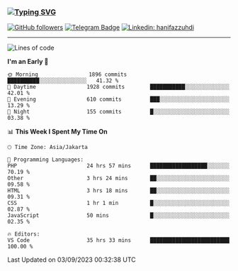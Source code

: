 ### [![Typing SVG](https://readme-typing-svg.herokuapp.com?font=lato&size=22&lines=Hi+There+👋)](https://git.io/typing-svg) 

[![GitHub followers](https://img.shields.io/github/followers/hanifazzuhdi?label=Follow&style=social)](https://github.com/hanifazzuhdi/?tab=follow) 
[![Telegram Badge](https://img.shields.io/badge/-hanif0198-blue?style=social&logo=telegram&link=https://www.t.me/hanif0198/)](https://www.t.me/hanif0198/) 
[![Linkedin: hanifazzuhdi](https://img.shields.io/badge/-hanifazzuhdi-blue?style=flat-square&logo=Linkedin&logoColor=white&link=https://www.linkedin.com/in/hanif-az-zuhdi-69688019b/)](https://www.linkedin.com/in/hanif-az-zuhdi-69688019b/) 

<hr/>

<!--START_SECTION:waka-->
![Lines of code](https://img.shields.io/badge/From%20Hello%20World%20I%27ve%20Written-30.3%20million%20lines%20of%20code-blue)

**I'm an Early 🐤** 

```text
🌞 Morning                1896 commits        ██████████░░░░░░░░░░░░░░░   41.32 % 
🌆 Daytime                1928 commits        ███████████░░░░░░░░░░░░░░   42.01 % 
🌃 Evening                610 commits         ███░░░░░░░░░░░░░░░░░░░░░░   13.29 % 
🌙 Night                  155 commits         █░░░░░░░░░░░░░░░░░░░░░░░░   03.38 % 
```


📊 **This Week I Spent My Time On** 

```text
🕑︎ Time Zone: Asia/Jakarta

💬 Programming Languages: 
PHP                      24 hrs 57 mins      ██████████████████░░░░░░░   70.19 % 
Other                    3 hrs 24 mins       ██░░░░░░░░░░░░░░░░░░░░░░░   09.58 % 
HTML                     3 hrs 18 mins       ██░░░░░░░░░░░░░░░░░░░░░░░   09.31 % 
CSS                      1 hr 1 min          █░░░░░░░░░░░░░░░░░░░░░░░░   02.87 % 
JavaScript               50 mins             █░░░░░░░░░░░░░░░░░░░░░░░░   02.35 % 

🔥 Editors: 
VS Code                  35 hrs 33 mins      █████████████████████████   100.00 % 
```


 Last Updated on 03/09/2023 00:32:38 UTC
<!--END_SECTION:waka-->
